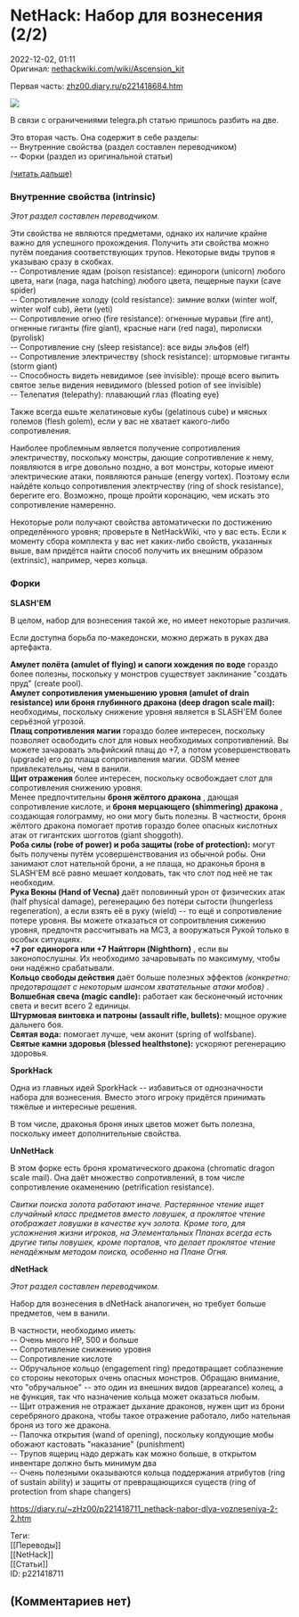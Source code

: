 NetHack: Набор для вознесения (2/2)
===================================

  
2022-12-02, 01:11  
 Оригинал:  [nethackwiki.com/wiki/Ascension\_kit](https://nethackwiki.com/wiki/Ascension_kit)    
   
 Первая часть:  [zhz00.diary.ru/p221418684.htm](NetHack%20Набор%20для%20вознесения%20(12))    
   
   [![](https://i.yapx.ru/VCZQX.png)](https://yapx.ru/v/VCZQX)     
   
 В связи с ограничениями telegra.ph статью пришлось разбить на две.   
   
 Это вторая часть. Она содержит в себе разделы:   
 -- Внутренние свойства (раздел составлен переводчиком)   
 -- Форки (раздел из оригинальной статьи)   
   
  [(читать дальше)](https://zHz00.diary.ru/p221418711.htm?index=1#linkmore221418711m1)      
   
 ###   **Внутренние свойства (intrinsic)**

  *Этот раздел составлен переводчиком.*    
   
 Эти свойства не являются предметами, однако их наличие крайне важно для успешного прохождения. Получить эти свойства можно путём поедания соответствующих трупов. Некоторые виды трупов я указываю сразу в скобках.   
 -- Сопротивление ядам (poison resistance): единороги (unicorn) любого цвета, наги (naga, naga hatching) любого цвета, пещерные пауки (cave spider)   
 -- Сопротивление холоду (cold resistance): зимние волки (winter wolf, winter wolf cub), йети (yeti)   
 -- Сопротивление огню (fire resistance): огненные муравьи (fire ant), огненные гиганты (fire giant), красные наги (red naga), пиролиски (pyrolisk)   
 -- Сопротивление сну (sleep resistance): все виды эльфов (elf)   
 -- Сопротивление электричеству (shock resistance): штормовые гиганты (storm giant)   
 -- Способность видеть невидимое (see invisible): проще всего выпить святое зелье видения невидимого (blessed potion of see invisible)   
 -- Телепатия (telepathy): плавающий глаз (floating eye)   
   
 Также всегда ешьте желатиновые кубы (gelatinous cube) и мясных големов (flesh golem), если у вас не хватает какого-либо сопротивления.   
   
 Наиболее проблемным является получение сопротивления электричеству, поскольку монстры, дающие сопротивление к нему, появляются в игре довольно поздно, а вот монстры, которые имеют электрические атаки, появляются раньше (energy vortex). Поэтому если найдёте кольцо сопротивления электрчеству (ring of shock resistance), берегите его. Возможно, проще пройти коронацию, чем искать это сопротивление намеренно.   
   
 Некоторые роли получают свойства автоматически по достижению определённого уровня; проверьте в NetHackWiki, что у вас есть. Если к моменту сбора комплекта у вас нет каких-либо свойств, указанных выше, вам придётся найти способ получить их внешним образом (extrinsic), например, через кольца.   
   
   
 ###   **Форки**

  **SLASH'EM**    
   
 В целом, набор для вознесения такой же, но имеет некоторые различия.   
   
 Если доступна борьба по-македонски, можно держать в руках два артефакта.   
   
  **Амулет полёта (amulet of flying) и сапоги хождения по воде**  гораздо более полезны, поскольку у монстров существует заклинание "создать пруд" (create pool).   
  **Амулет сопротивления уменьшению уровня (amulet of drain resistance) или броня глубинного дракона (deep dragon scale mail):**  необходимы, поскольку снижение уровня является в SLASH'EM более серьёзной угрозой.   
  **Плащ сопротивления магии**  гораздо более интересен, поскольку позволяет освободить слот для новых необходимых сопротивлений. Вы можете зачаровать эльфийский плащ до +7, а потом усовершенствовать (upgrade) его до плаща сопротивления магии. GDSM менее привлекательны, чем в ванили.   
  **Щит отражения**  более интересен, поскольку освобождает слот для сопротивления снижению уровня.   
 Менее предпочтительны  **броня жёлтого дракона**  , дающая сопротивление кислоте, и  **броня мерцающего (shimmering) дракона**  , создающая голограмму, но они могу быть полезны. В частности, броня жёлтого дракона помогает против гораздо более опасных кислотных атак от гигантских шогготов (giant shoggoth).   
  **Роба силы (robe of power) и роба защиты (robe of protection):**  могут быть получены путём усовершенствования из обычной робы. Они занимают слот нательной брони, а не плаща, но драконья броня в SLASH'EM всё равно мешает колдовать, так что слот под неё не так необходим.   
  **Рука Векны (Hand of Vecna)**  даёт половинный урон от физических атак (half physical damage), регенерацию без потери сытости (hungerless regeneration), а если взять её в руку (wield) -- то ещё и сопротивление потере уровня. Вы можете отказаться от сопроитвления сижению уровня, предпочтя рассчитывать на MC3, а вооружаться Рукой только в особых ситуациях.   
  **+7 рог единорога или +7 Найтгорн (Nighthorn)**  , если вы законопослушны. Их необходимо зачаровывать по максимуму, чтобы они надёжно срабатывали.   
  **Кольцо свободы действия**  даёт больше полезных эффектов  *(конкретно: предотвращает с некоторым шансом хватательные атаки мобов)*  .   
  **Волшебная свеча (magic candle):**  работает как бесконечный источник света и весит всего 2 единицы.   
  **Штурмовая винтовка и патроны (assault rifle, bullets):**  мощное оружие дальнего боя.   
  **Святая вода:**  помогает лучше, чем аконит (spring of wolfsbane).   
  **Святые камни здоровья (blessed healthstone):**  ускоряют регенерацию здоровья.   
   
  **SporkHack**    
   
 Одна из главных идей SporkHack -- избавиться от однозначности набора для вознесения. Вместо этого игроку придётся принимать тяжёлые и интересные решения.   
   
 В том числе, драконья броня иных цветов может быть полезна, поскольку имеет дополнительные свойства.   
   
  **UnNetHack**    
   
 В этом форке есть броня хроматического дракона (chromatic dragon scale mail). Она даёт множество сопротивлений, в том числе сопротивление окаменению (petrification resistance).   
   
  *Свитки поиска золота работают иначе. Растерянное чтение ищет случайный класс предметов вместо ловушек, а проклятое чтение отображает ловушки в качестве куч золота. Кроме того, для усложнения жизни игроков, на Элементальных Планах всегда есть другие типы ловушек, кроме порталов, что делает проклятое чтение ненадёжным методом поиска, особенно на Плане Огня.*    
   
  **dNetHack**    
   
  *Этот раздел составлен переводчиком.*    
   
 Набор для вознесения в dNetHack аналогичен, но требует больше предметов, чем в ванили.   
   
 В частности, необходимо иметь:   
 -- Очень много HP, 500 и больше   
 -- Сопротивление снижению уровня   
 -- Сопротивление кислоте   
 -- Обручальное кольцо (engagement ring) предотвращает соблазнение со стороны некоторых очень опасных монстров. Обращаю внимание, что "обручальное" -- это один из внешних видов (appearance) колец, а не функция, так что назначение кольца может оказаться любым.   
 -- Щит отражения не отражает дыхание драконов, нужен щит из брони серебряного дракона, чтобы такое отражение работало, либо нательная броня из того же дракона.   
 -- Палочка открытия (wand of opening), поскольку колдующие мобы обожают кастовать "наказание" (punishment)   
 -- Трупов ящериц надо держать как можно больше, в открытом инвентаре должно быть минимум два   
 -- Очень полезными оказываются кольца поддержания атрибутов (ring of sustain ability) и защиты от превращающихся существ (ring of protection from shape changers)     
  
<https://diary.ru/~zHz00/p221418711_nethack-nabor-dlya-vozneseniya-2-2.htm>  
  
Теги:  
[[Переводы]]  
[[NetHack]]  
[[Статьи]]  
ID: p221418711  


(Комментариев нет)
------------------